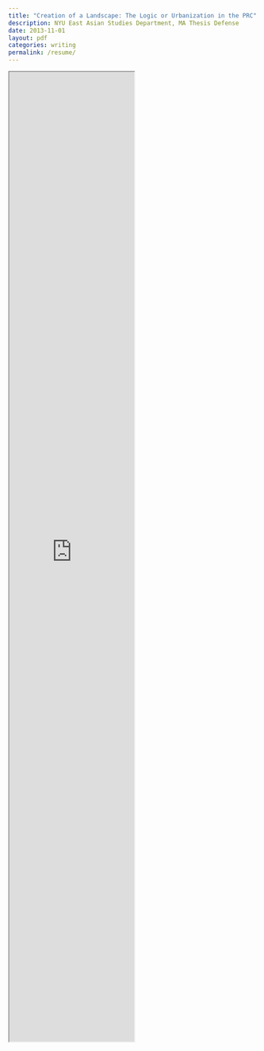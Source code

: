 ```yaml
---
title: "Creation of a Landscape: The Logic or Urbanization in the PRC"
description: NYU East Asian Studies Department, MA Thesis Defense
date: 2013-11-01
layout: pdf
categories: writing
permalink: /resume/
---
```


<iframe src="https://github.com/guilhermecsm/guilhermecsm.github.io/blob/master/image/resume.pdf" width="50%" height="50%" scrolling="yes"></iframe>
